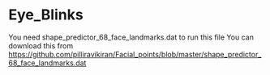 # Eye_Blinks
You need shape_predictor_68_face_landmarks.dat to run this file
You can download this from https://github.com/pilliravikiran/Facial_points/blob/master/shape_predictor_68_face_landmarks.dat
